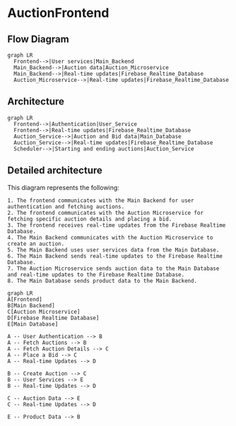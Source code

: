 # AuctionFrontend

## Flow Diagram
```mermaid
graph LR
  Frontend-->|User services|Main_Backend
  Main_Backend-->|Auction data|Auction_Microservice
  Main_Backend-->|Real-time updates|Firebase_Realtime_Database
  Auction_Microservice-->|Real-time updates|Firebase_Realtime_Database
```

## Architecture

```mermaid
graph LR
  Frontend-->|Authentication|User_Service
  Frontend-->|Real-time updates|Firebase_Realtime_Database
  Auction_Service-->|Auction and Bid data|Main_Database
  Auction_Service-->|Real-time updates|Firebase_Realtime_Database
  Scheduler-->|Starting and ending auctions|Auction_Service
```

## Detailed architecture
This diagram represents the following:

    1. The frontend communicates with the Main Backend for user authentication and fetching auctions.
    2. The frontend communicates with the Auction Microservice for fetching specific auction details and placing a bid.
    3. The frontend receives real-time updates from the Firebase Realtime Database.
    4. The Main Backend communicates with the Auction Microservice to create an auction.
    5. The Main Backend uses user services data from the Main Database.
    6. The Main Backend sends real-time updates to the Firebase Realtime Database.
    7. The Auction Microservice sends auction data to the Main Database and real-time updates to the Firebase Realtime Database.
    8. The Main Database sends product data to the Main Backend.

```mermaid
graph LR
A[Frontend]
B[Main Backend]
C[Auction Microservice]
D[Firebase Realtime Database]
E[Main Database]

A -- User Authentication --> B
A -- Fetch Auctions --> B
A -- Fetch Auction Details --> C
A -- Place a Bid --> C
A -- Real-time Updates --> D

B -- Create Auction --> C
B -- User Services --> E
B -- Real-time Updates --> D

C -- Auction Data --> E
C -- Real-time Updates --> D

E -- Product Data --> B

```
